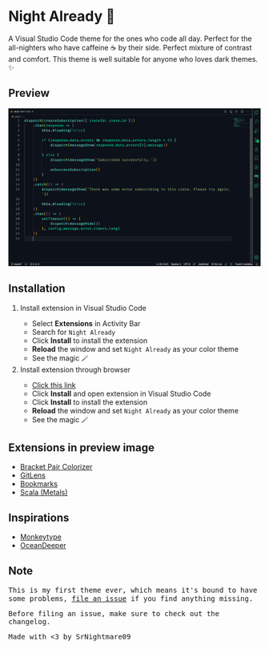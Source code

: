 # Night Already 🌙
A Visual Studio Code theme for the ones who code all day. Perfect for the all-nighters who have caffeine ☕️ by their side. Perfect mixture of contrast and comfort. This theme is well suitable for anyone who loves dark themes. ✨

## Preview
<img src = "./images/preview.png">

## Installation
<ol>
<li>Install extension in Visual Studio Code</li>
<ul>
  <li>Select <b>Extensions</b> in Activity Bar</li>
  <li>Search for <code>Night Already</code></li>
  <li>Click <b>Install</b> to install the extension</li>
  <li><b>Reload</b> the window and set <code>Night Already</code> as your color theme</li>
  <li>See the magic 🪄</li>
</ul>
<li>Install extension through browser</li>
<ul>
<li><a href = "https://marketplace.visualstudio.com/items?itemName=SrNightmare09.night-already&ssr=false#overview">Click this link</a></li>
  <li>Click <b>Install</b> and open extension in Visual Studio Code</li>
  <li>Click <b>Install</b> to install the extension</li>
  <li><b>Reload</b> the window and set <code>Night Already</code> as your color theme</li>
  <li>See the magic 🪄</li>
</ul>
</ol>

## Extensions in preview image
<ul>
  <li><a href = "https://marketplace.visualstudio.com/items?itemName=CoenraadS.bracket-pair-colorizer">Bracket Pair Colorizer</a></li>
  <li><a href = "https://marketplace.visualstudio.com/items?itemName=eamodio.gitlens">GitLens</a></li>
  <li><a href = "https://marketplace.visualstudio.com/items?itemName=alefragnani.Bookmarks">Bookmarks</a></li>
  <li><a href = "https://marketplace.visualstudio.com/items?itemName=scalameta.metals">Scala (Metals)</a></li>
</ul>

## Inspirations
<ul>
  <li><a href = "https://monkeytype.com/">Monkeytype</a></li>
  <li><a href = "https://marketplace.visualstudio.com/items?itemName=pierrenel.theme-oceandeeper">OceanDeeper</a></li>
</ul>

## Note
<samp>
This is my first theme ever, which means it's bound to have some problems, <a href = "https://github.com/SrNightmare09/night-already/issues">file an issue</a> if you find anything missing.

Before filing an issue, make sure to check out the changelog.
</samp>

Made with <3 by SrNightmare09
